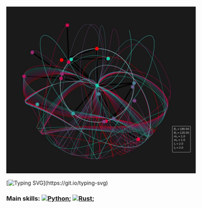 
[![](https://github.com/Burrno/Burrno/blob/main/pendulo_duplo_caos_1%20-%20frame%20at%200m33s.jpg)](https://www.youtube.com/watch?v=sK8FZcjzg4U)

[![Typing SVG](https://readme-typing-svg.herokuapp.com/?color=9B2CEF&size=35&center=true&vCenter=true&width=1000&lines=Hello,+I'm+Bruno!;I'm+a+25+years+old+Mathematician+from+Brazil.;Interested+in+Data+Science+and+Dynamical+Systems!)](https://git.io/typing-svg) 

### Main skills: [![Python](https://img.shields.io/badge/Python-3776AB?logo=python&logoColor=fff)](#); [![Rust](https://img.shields.io/badge/Rust-%23000000.svg?e&logo=rust&logoColor=white)](#);
<!--
**Burrno/Burrno** is a ✨ _special_ ✨ repository because its `README.md` (this file) appears on your GitHub profile.

Here are some ideas to get you started:

- 🔭 I’m currently working on ...
- 🌱 I’m currently learning ...
- 👯 I’m looking to collaborate on ...
- 🤔 I’m looking for help with ...
- 💬 Ask me about ...
- 📫 How to reach me: ...
- 😄 Pronouns: ...
- ⚡ Fun fact: ...
-->
